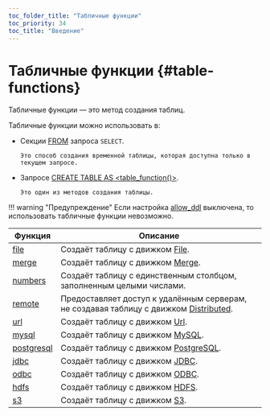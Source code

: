 ```yaml
---
toc_folder_title: "Табличные функции"
toc_priority: 34
toc_title: "Введение"
---
```


# Табличные функции {#table-functions}

Табличные функции — это метод создания таблиц.

Табличные функции можно использовать в:

-   Секции [FROM](../statements/select/from.md#select-from) запроса `SELECT`.

        Это способ создания временной таблицы, которая доступна только в текущем запросе.

-   Запросе [CREATE TABLE AS \<table_function()\>](../statements/create/index.md#create-table-query).

        Это один из методов создания таблицы.

!!! warning "Предупреждение"
    Если настройка [allow_ddl](../../operations/settings/permissions-for-queries.md#settings_allow_ddl) выключена, то использовать табличные функции невозможно.

| Функция               | Описание                                                                                                                              |
|-----------------------|---------------------------------------------------------------------------------------------------------------------------------------|
| [file](../../sql-reference/table-functions/file.md)             | Создаёт таблицу с движком [File](../../engines/table-engines/special/file.md).                                                              |
| [merge](../../sql-reference/table-functions/merge.md)           | Создаёт таблицу с движком [Merge](../../engines/table-engines/special/merge.md).                                                            |
| [numbers](../../sql-reference/table-functions/numbers.md)       | Создаёт таблицу с единственным столбцом, заполненным целыми числами.                                                                        |
| [remote](../../sql-reference/table-functions/remote.md)         | Предоставляет доступ к удалённым серверам, не создавая таблицу с движком [Distributed](../../engines/table-engines/special/distributed.md). |
| [url](../../sql-reference/table-functions/url.md)               | Создаёт таблицу с движком [Url](../../engines/table-engines/special/url.md).                                                                |
| [mysql](../../sql-reference/table-functions/mysql.md)           | Создаёт таблицу с движком [MySQL](../../engines/table-engines/integrations/mysql.md).                                                       |
| [postgresql](../../sql-reference/table-functions/postgresql.md) | Создаёт таблицу с движком [PostgreSQL](../../engines/table-engines/integrations/postgresql.md).                                             |
| [jdbc](../../sql-reference/table-functions/jdbc.md)             | Создаёт таблицу с движком [JDBC](../../engines/table-engines/integrations/jdbc.md).                                                         |
| [odbc](../../sql-reference/table-functions/odbc.md)             | Создаёт таблицу с движком [ODBC](../../engines/table-engines/integrations/odbc.md).                                                         |
| [hdfs](../../sql-reference/table-functions/hdfs.md)             | Создаёт таблицу с движком [HDFS](../../engines/table-engines/integrations/hdfs.md).                                                         |
| [s3](../../sql-reference/table-functions/s3.md)                 | Создаёт таблицу с движком [S3](../../engines/table-engines/integrations/s3.md).                                                            |

